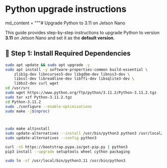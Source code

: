 # Python upgrade instructions

md_content = """# Upgrade Python to 3.11 on Jetson Nano

This guide provides step-by-step instructions to upgrade Python to version **3.11** on Jetson Nano and set it as the **default version**.

## 🚀 Step 1: Install Required Dependencies

```bash
sudo apt update && sudo apt upgrade -y
sudo apt install -y software-properties-common build-essential \
    zlib1g-dev libncurses5-dev libgdbm-dev libnss3-dev \
    libssl-dev libreadline-dev libffi-dev libsqlite3-dev \
    libbz2-dev curl wget
cd /usr/src
sudo wget https://www.python.org/ftp/python/3.11.2/Python-3.11.2.tgz
sudo tar xzf Python-3.11.2.tgz
cd Python-3.11.2
sudo ./configure --enable-optimizations
sudo make -j$(nproc)



sudo make altinstall
sudo update-alternatives --install /usr/bin/python3 python3 /usr/local/bin/python3.11 1
sudo update-alternatives --config python3

curl -sS https://bootstrap.pypa.io/get-pip.py | python3
pip3 install --upgrade setuptools wheel cython packaging

sudo ln -sf /usr/local/bin/python3.11 /usr/bin/python3
